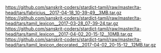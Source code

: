 https://github.com/sanskrit-coders/stardict-tamil/raw/master/ta-head/tars/fabricius__2017-04-18_10-39-49__3MB.tar.gz
https://github.com/sanskrit-coders/stardict-tamil/raw/master/ta-head/tars/tamil_lexicon__2017-03-28_07-39-24.tar.gz
https://github.com/sanskrit-coders/stardict-tamil/raw/master/ta-head/tars/tamil_lexicon__2017-04-02_20-15-12__10MB.tar.gz
https://github.com/sanskrit-coders/stardict-tamil/raw/master/ta-head/tars/tamil_lexicon_decorated__2017-04-02_20-15-12__12MB.tar.gz
